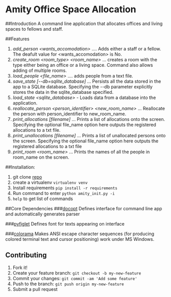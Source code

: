 # Amity Office Space Allocation
##Introduction
A command line application that allocates offices and living spaces to fellows and staff.

##Features
1. *add_person <fname> <lname> <role> <wants_accomodation>* .... Adds either a staff or a fellow. The deafult value for <wants_accomodation> is No.
2. *create_room <room_type> <room_name>* ... creates a room with the type either being an office or a living space. Command also allows adding of multiple rooms.
3. *load_people <file_name>* .... adds people from a text file.
4. *save_state [--db=sqlite_database]* ... Persists all the data stored in the app to a SQLite database. Specifying the --db parameter   explicitly stores the data in the sqlite_database specified.  
5. *load_state <sqlite_database>* - Loads data from a database into the application.
6. *reallocate_person <person_identifier> <new_room_name>* ... Reallocate the person with person_identifier to new_room_name.
7. *print_allocations [filename]* ... Prints a list of allocations onto the screen. Specifying the optional file_name option here outputs the registered allocations to a txt file.
8. *print_unallocations [filename]* ... Prints a list of unallocated persons onto the screen. Specifying the optional file_name option here outputs the registered allocations to a txt file
9. *print_room <room_name>* ... Prints  the names of all the people in room_name on the screen.


##Installation:
1. git clone [repo](https://github.com/Muthama-Kahohi/OfficeSpaceAllocation_CP1.git)
2. create a virtualenv `virtualenv venv`
3. Install requirements `pip install -r requirements`
4. Run command to enter `python amity_init.py -i`
5. `help` to get list of commands

##Core Dependencies	
###[docopt](http://docopt.org/)
Defines interface for command line app and automatically generates parser

###[pyfiglet](https://pypi.python.org/pypi/pyfiglet)
Defines font for texts appearing on interface

###[colorama](https://pypi.python.org/pypi/colorama)
Makes ANSI escape character sequences (for producing colored terminal text and cursor positioning) work under MS Windows.

## Contributing
1. Fork it!
2. Create your feature branch: `git checkout -b my-new-feature`
3. Commit your changes: `git commit -am 'Add some feature'`
4. Push to the branch: `git push origin my-new-feature`
5. Submit a pull request 